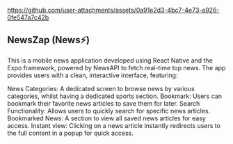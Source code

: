 https://github.com/user-attachments/assets/0a91e2d3-4bc7-4e73-a926-0fe547a7c42b



## NewsZap (News⚡)

This is a mobile news application developed using React Native and the Expo framework, powered by NewsAPI to fetch real-time top news. The app provides users with a clean, interactive interface, featuring:

News Categories: A dedicated screen to browse news by various categories, whilst having a dedicated sports section.
Bookmark: Users can bookmark their favorite news articles to save them for later.
Search Functionality: Allows users to quickly search for specific news articles.
Bookmarked News: A section to view all saved news articles for easy access.
Instant view: Clicking on a news article instantly redirects users to the full content in a popup for quick access.
